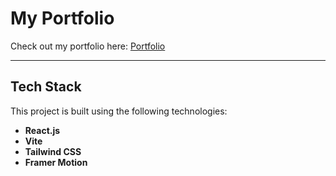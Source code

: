 # My Portfolio

Check out my portfolio here: [Portfolio](https://portfolio-dd16.onrender.com)

---

## Tech Stack

This project is built using the following technologies:

- **React.js** 
- **Vite**   
- **Tailwind CSS** 
- **Framer Motion**  

